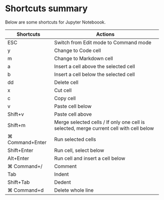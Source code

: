 # Shortcuts summary

Below are some shortcuts for Jupyter Noteboook.

| Shortcuts       | Actions                                                           |
|-----------------|-------------------------------------------------------------------|
| ESC             | Switch from Edit mode to Command mode                            |
| y               | Change to Code cell                                               |
| m               | Change to Markdown cell                                           |
| a               | Insert a cell above the selected cell                             |
| b               | Insert a cell below the selected cell                             |
| dd              | Delete cell                                                       |
| x               | Cut cell                                                          |
| c               | Copy cell                                                         |
| v               | Paste cell below                                                  |
| Shift+v         | Paste cell above                                                  |
| Shift+m         | Merge selected cells / If only one cell is selected, merge current cell with cell below |
| ⌘ Command+Enter | Run selected cells                                                |
| Shift+Enter     | Run cell, select below                                            |
| Alt+Enter       | Run cell and insert a cell below                                  |
| ⌘ Command+/     | Comment                                                           |
| Tab             | Indent                                                            |
| Shift+Tab       | Dedent                                                            |
| ⌘ Command+d     | Delete whole line                                                  |
